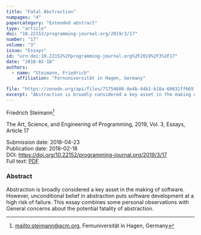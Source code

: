 ```yaml
---
title: "Fatal Abstraction"
numpages: "4"
papercategory: "Extended abstract"
type: "article"
doi: "10.22152/programming-journal.org/2019/3/17"
number: "17"
volume: "3"
issue: "Essays"
id: "urn:doi:10.22152%2Fprogramming-journal.org%2F2019%2F3%2F17"
date: "2018-02-18"
authors: 
  - name: "Steimann, Friedrich"
    affiliation: "Fernuniversität in Hagen, Germany"

file: "https://zenodo.org/api/files/71754608-8e4b-44b1-b10a-60631ff665f5/FatalAbstraction.pdf"
excerpt: "Abstraction is broadly considered a key asset in the making of software. However, unconditional belief in abstraction puts software development at a high risk of failure. This essay combines some personal observations with General concerns about the potential fatality of abstraction."
---
```

Friedrich Steimann[^1]

The Art, Science, and Engineering of Programming, 2019, Vol. 3, Essays, Article 17

Submission date: 2018-04-23  
Publication date: 2018-02-18  
DOI: <https://doi.org/10.22152/programming-journal.org/2019/3/17>  
Full text: [PDF](https://zenodo.org/record/6298949)  


### Abstract
Abstraction is broadly considered a key asset in the making of software. However, unconditional belief in abstraction puts software development at a high risk of failure. This essay combines some personal observations with General concerns about the potential fatality of abstraction.


[^1]: <mailto:steimann@acm.org>, Fernuniversität in Hagen, Germany
